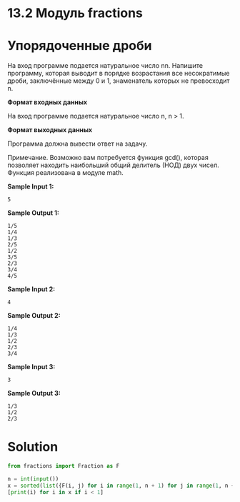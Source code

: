 # 13.2 Модуль fractions
# Упорядоченные дроби
На вход программе подается натуральное число nn. Напишите программу, которая выводит в порядке возрастания все несократимые дроби, заключённые между 0 и 1, знаменатель которых не превосходит n.

**Формат входных данных**

На вход программе подается натуральное число n, n > 1.

**Формат выходных данных**

Программа должна вывести ответ на задачу.

Примечание. Возможно вам потребуется функция gcd(), которая позволяет находить наибольший общий делитель (НОД) двух чисел. Функция реализована в модуле math.


**Sample Input 1:**
```
5
```
**Sample Output 1:**
```
1/5
1/4
1/3
2/5
1/2
3/5
2/3
3/4
4/5
```
**Sample Input 2:**
```
4
```
**Sample Output 2:**
```
1/4
1/3
1/2
2/3
3/4
```
**Sample Input 3:**
```
3
```
**Sample Output 3:**
```
1/3
1/2
2/3
```
# Solution
```python
from fractions import Fraction as F

n = int(input())
x = sorted(list({F(i, j) for i in range(1, n + 1) for j in range(1, n + 1)}))
[print(i) for i in x if i < 1]
```